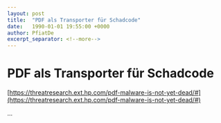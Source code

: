 ```yaml
---
layout: post
title:  "PDF als Transporter für Schadcode"
date:   1990-01-01 19:55:00 +0000
author: PfiatDe
excerpt_separator: <!--more-->
---
```


# PDF als Transporter für Schadcode
[https://threatresearch.ext.hp.com/pdf-malware-is-not-yet-dead/#](https://threatresearch.ext.hp.com/pdf-malware-is-not-yet-dead/#)

...
<!--more-->
